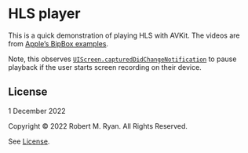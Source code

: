 #  HLS player

This is a quick demonstration of playing HLS with AVKit. The videos are from [Apple’s BipBox examples](https://developer.apple.com/streaming/examples/).

Note, this observes [`UIScreen.capturedDidChangeNotification`](https://developer.apple.com/documentation/uikit/uiscreen/2921652-captureddidchangenotification) to pause playback if the user starts screen recording on their device.

## License

1 December 2022

Copyright © 2022 Robert M. Ryan. All Rights Reserved.

See [License](LICENSE.md).
